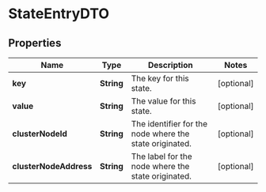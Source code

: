 

# StateEntryDTO

## Properties

Name | Type | Description | Notes
------------ | ------------- | ------------- | -------------
**key** | **String** | The key for this state. |  [optional]
**value** | **String** | The value for this state. |  [optional]
**clusterNodeId** | **String** | The identifier for the node where the state originated. |  [optional]
**clusterNodeAddress** | **String** | The label for the node where the state originated. |  [optional]



